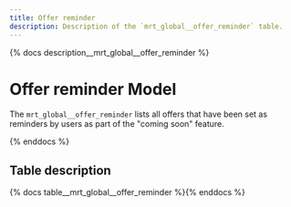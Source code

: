 ```yaml
---
title: Offer reminder
description: Description of the `mrt_global__offer_reminder` table.
---
```


{% docs description__mrt_global__offer_reminder %}

# Offer reminder Model

The `mrt_global__offer_reminder` lists all offers that have been set as reminders by users as part of the "coming soon" feature.



{% enddocs %}

## Table description

{% docs table__mrt_global__offer_reminder  %}{% enddocs %}
